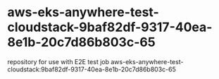 # aws-eks-anywhere-test-cloudstack-9baf82df-9317-40ea-8e1b-20c7d86b803c-65
repository for use with E2E test job aws-eks-anywhere-test-cloudstack:9baf82df-9317-40ea-8e1b-20c7d86b803c-65
